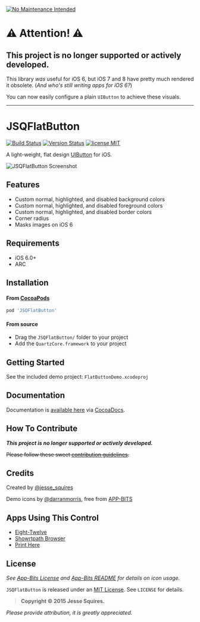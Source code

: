 [![No Maintenance Intended](http://unmaintained.tech/badge.svg)](http://unmaintained.tech/)

# :warning: Attention! :warning:

## This project is no longer supported or actively developed.

This library *was* useful for iOS 6, but iOS 7 and 8 have pretty much rendered it obsolete. 
(*And who's still writing apps for iOS 6?*)

You can now easily configure a plain `UIButton` to achieve these visuals.

---------------------------------

# JSQFlatButton 
[![Build Status](https://secure.travis-ci.org/jessesquires/JSQFlatButton.svg)](http://travis-ci.org/jessesquires/JSQFlatButton) [![Version Status](http://img.shields.io/cocoapods/v/JSQFlatButton.png)][docsLink] [![license MIT](http://img.shields.io/badge/license-MIT-orange.png)][mitLink]

A light-weight, flat design [UIButton](https://developer.apple.com/library/ios/documentation/uikit/reference/UIButton_Class/UIButton/UIButton.html) for iOS.

![JSQFlatButton Screenshot][imgLink]

## Features

* Custom normal, highlighted, and disabled background colors
* Custom normal, highlighted, and disabled foreground colors
* Custom normal, highlighted, and disabled border colors
* Corner radius
* Masks images on iOS 6

## Requirements

* iOS 6.0+ 
* ARC

## Installation

#### From [CocoaPods](http://www.cocoapods.org)

````ruby
pod 'JSQFlatButton'
````

#### From source

* Drag the `JSQFlatButton/` folder to your project
* Add the `QuartzCore.framework` to your project

## Getting Started

See the included demo project: `FlatButtonDemo.xcodeproj`

## Documentation

Documentation is [available here][docsLink] via [CocoaDocs](http://cocoadocs.org).

## How To Contribute

_**This project is no longer supported or actively developed.**_

~~Please follow these sweet [contribution guidelines](https://github.com/jessesquires/HowToContribute).~~

## Credits

Created by [@jesse_squires](https://twitter.com/jesse_squires)

Demo icons by [@darranmorris](https://twitter.com/darranmorris), free from [APP-BITS](http://app-bits.com)

## Apps Using This Control

* [Eight-Twelve](https://itunes.apple.com/us/app/eight-twelve/id648715570)
* [Showrtpath Browser](https://itunes.apple.com/us/app/showrtpath-browser/id773200599)
* [Print Here](https://itunes.apple.com/us/app/print-here/id836417891)

## License

*See [App-Bits License](https://raw.github.com/jessesquires/JSQFlatButton/master/appbits_license.txt) and [App-Bits README](https://raw.github.com/jessesquires/JSQFlatButton/master/appbits_readme.pdf) for details on icon usage.*

`JSQFlatButton` is released under an [MIT License][mitLink]. See `LICENSE` for details.

>**Copyright &copy; 2015 Jesse Squires.**

*Please provide attribution, it is greatly appreciated.*

[docsLink]:http://cocoadocs.org/docsets/JSQFlatButton
[mitLink]:http://opensource.org/licenses/MIT
[imgLink]:https://raw.github.com/jessesquires/JSQFlatButton/master/Screenshots/screenshot.png
